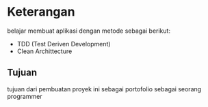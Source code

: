 # Keterangan
belajar membuat aplikasi dengan metode sebagai berikut:
* TDD (Test Deriven Development)
* Clean Archittecture
## Tujuan
tujuan dari pembuatan proyek ini sebagai portofolio sebagai seorang programmer